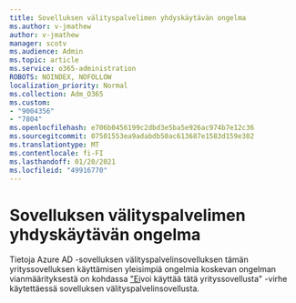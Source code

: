 ```yaml
---
title: Sovelluksen välityspalvelimen yhdyskäytävän ongelma
ms.author: v-jmathew
author: v-jmathew
manager: scotv
ms.audience: Admin
ms.topic: article
ms.service: o365-administration
ROBOTS: NOINDEX, NOFOLLOW
localization_priority: Normal
ms.collection: Adm_O365
ms.custom:
- "9004356"
- "7804"
ms.openlocfilehash: e706b0456199c2dbd3e5ba5e926ac974b7e12c36
ms.sourcegitcommit: 07501553ea9adabdb50ac613687e1583d159e302
ms.translationtype: MT
ms.contentlocale: fi-FI
ms.lasthandoff: 01/20/2021
ms.locfileid: "49916770"
---
```

# <a name="app-proxy-gateway-issue"></a>Sovelluksen välityspalvelimen yhdyskäytävän ongelma

Tietoja Azure AD -sovelluksen välityspalvelinsovelluksen tämän yrityssovelluksen käyttämisen yleisimpiä ongelmia koskevan ongelman vianmäärityksestä on kohdassa ["Ei](https://docs.microsoft.com/azure/active-directory/manage-apps/application-proxy-sign-in-bad-gateway-timeout-error)voi käyttää tätä yrityssovellusta" -virhe käytettäessä sovelluksen välityspalvelinsovellusta.
